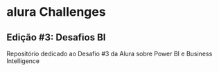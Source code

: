 # alura Challenges

## Edição #3: Desafios BI
Repositório dedicado ao Desafio #3 da Alura sobre Power BI e Business Intelligence
